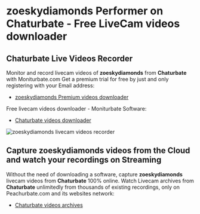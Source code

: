 # zoeskydiamonds Performer on Chaturbate - Free LiveCam videos downloader

## Chaturbate Live Videos Recorder

Monitor and record livecam videos of **zoeskydiamonds** from **Chaturbate** with Moniturbate.com
Get a premium trial for free by just and only registering with your Email address:
* [zoeskydiamonds Premium videos downloader](https://moniturbate.com/request-demo-licence-key.html)

Free livecam videos downloader - Moniturbate Software:
* [Chaturbate videos downloader](https://moniturbate.com/moniturbate-download-software.html)

![zoeskydiamonds livecam videos recorder](https://peachurnet.com/templates/moniturbate-software.png)


## Capture zoeskydiamonds videos from the Cloud and watch your recordings on Streaming

Without the need of downloading a software, capture **zoeskydiamonds** livecam videos from **Chaturbate** 100% online.
Watch Livecam archives from **Chaturbate** unlimitedly from thousands of existing recordings, only on Peachurbate.com and its websites network:
* [Chaturbate videos archives](https://peachurnet.com/)